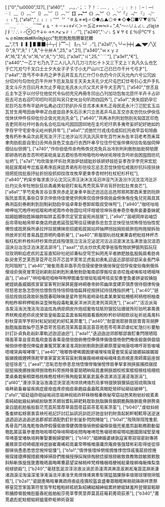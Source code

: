 [
["0","\u0000",127],
["a140","　，、。．‧；：？！︰…‥﹐﹑﹒·﹔﹕﹖﹗｜–︱—︳╴︴﹏（）︵︶｛｝︷︸〔〕︹︺【】︻︼《》︽︾〈〉︿﹀「」﹁﹂『』﹃﹄﹙﹚"],
["a1a1","﹛﹜﹝﹞‘’“”〝〞‵′＃＆＊※§〃○●△▲◎☆★◇◆□■▽▼㊣℅¯￣＿ˍ﹉﹊﹍﹎﹋﹌﹟﹠﹡＋－×÷±√＜＞＝≦≧≠∞≒≡﹢",4,"～∩∪⊥∠∟⊿㏒㏑∫∮∵∴♀♂⊕⊙↑↓←→↖↗↙↘∥∣／"],
["a240","＼∕﹨＄￥〒￠￡％＠℃℉﹩﹪﹫㏕㎜㎝㎞㏎㎡㎎㎏㏄°兙兛兞兝兡兣嗧瓩糎▁",7,"▏▎▍▌▋▊▉┼┴┬┤├▔─│▕┌┐└┘╭"],
["a2a1","╮╰╯═╞╪╡◢◣◥◤╱╲╳０",9,"Ⅰ",9,"〡",8,"十卄卅Ａ",25,"ａ",21],
["a340","ｗｘｙｚΑ",16,"Σ",6,"α",16,"σ",6,"ㄅ",10],
["a3a1","ㄐ",25,"˙ˉˊˇˋ"],
["a3e1","€"],
["a440","一乙丁七乃九了二人儿入八几刀刁力匕十卜又三下丈上丫丸凡久么也乞于亡兀刃勺千叉口土士夕大女子孑孓寸小尢尸山川工己已巳巾干廾弋弓才"],
["a4a1","丑丐不中丰丹之尹予云井互五亢仁什仃仆仇仍今介仄元允內六兮公冗凶分切刈勻勾勿化匹午升卅卞厄友及反壬天夫太夭孔少尤尺屯巴幻廿弔引心戈戶手扎支文斗斤方日曰月木欠止歹毋比毛氏水火爪父爻片牙牛犬王丙"],
["a540","世丕且丘主乍乏乎以付仔仕他仗代令仙仞充兄冉冊冬凹出凸刊加功包匆北匝仟半卉卡占卯卮去可古右召叮叩叨叼司叵叫另只史叱台句叭叻四囚外"],
["a5a1","央失奴奶孕它尼巨巧左市布平幼弁弘弗必戊打扔扒扑斥旦朮本未末札正母民氐永汁汀氾犯玄玉瓜瓦甘生用甩田由甲申疋白皮皿目矛矢石示禾穴立丞丟乒乓乩亙交亦亥仿伉伙伊伕伍伐休伏仲件任仰仳份企伋光兇兆先全"],
["a640","共再冰列刑划刎刖劣匈匡匠印危吉吏同吊吐吁吋各向名合吃后吆吒因回囝圳地在圭圬圯圩夙多夷夸妄奸妃好她如妁字存宇守宅安寺尖屹州帆并年"],
["a6a1","式弛忙忖戎戌戍成扣扛托收早旨旬旭曲曳有朽朴朱朵次此死氖汝汗汙江池汐汕污汛汍汎灰牟牝百竹米糸缶羊羽老考而耒耳聿肉肋肌臣自至臼舌舛舟艮色艾虫血行衣西阡串亨位住佇佗佞伴佛何估佐佑伽伺伸佃佔似但佣"],
["a740","作你伯低伶余佝佈佚兌克免兵冶冷別判利刪刨劫助努劬匣即卵吝吭吞吾否呎吧呆呃吳呈呂君吩告吹吻吸吮吵吶吠吼呀吱含吟听囪困囤囫坊坑址坍"],
["a7a1","均坎圾坐坏圻壯夾妝妒妨妞妣妙妖妍妤妓妊妥孝孜孚孛完宋宏尬局屁尿尾岐岑岔岌巫希序庇床廷弄弟彤形彷役忘忌志忍忱快忸忪戒我抄抗抖技扶抉扭把扼找批扳抒扯折扮投抓抑抆改攻攸旱更束李杏材村杜杖杞杉杆杠"],
["a840","杓杗步每求汞沙沁沈沉沅沛汪決沐汰沌汨沖沒汽沃汲汾汴沆汶沍沔沘沂灶灼災灸牢牡牠狄狂玖甬甫男甸皂盯矣私秀禿究系罕肖肓肝肘肛肚育良芒"],
["a8a1","芋芍見角言谷豆豕貝赤走足身車辛辰迂迆迅迄巡邑邢邪邦那酉釆里防阮阱阪阬並乖乳事些亞享京佯依侍佳使佬供例來侃佰併侈佩佻侖佾侏侑佺兔兒兕兩具其典冽函刻券刷刺到刮制剁劾劻卒協卓卑卦卷卸卹取叔受味呵"],
["a940","咖呸咕咀呻呷咄咒咆呼咐呱呶和咚呢周咋命咎固垃坷坪坩坡坦坤坼夜奉奇奈奄奔妾妻委妹妮姑姆姐姍始姓姊妯妳姒姅孟孤季宗定官宜宙宛尚屈居"],
["a9a1","屆岷岡岸岩岫岱岳帘帚帖帕帛帑幸庚店府底庖延弦弧弩往征彿彼忝忠忽念忿怏怔怯怵怖怪怕怡性怩怫怛或戕房戾所承拉拌拄抿拂抹拒招披拓拔拋拈抨抽押拐拙拇拍抵拚抱拘拖拗拆抬拎放斧於旺昔易昌昆昂明昀昏昕昊"],
["aa40","昇服朋杭枋枕東果杳杷枇枝林杯杰板枉松析杵枚枓杼杪杲欣武歧歿氓氛泣注泳沱泌泥河沽沾沼波沫法泓沸泄油況沮泗泅泱沿治泡泛泊沬泯泜泖泠"],
["aaa1","炕炎炒炊炙爬爭爸版牧物狀狎狙狗狐玩玨玟玫玥甽疝疙疚的盂盲直知矽社祀祁秉秈空穹竺糾罔羌羋者肺肥肢肱股肫肩肴肪肯臥臾舍芳芝芙芭芽芟芹花芬芥芯芸芣芰芾芷虎虱初表軋迎返近邵邸邱邶采金長門阜陀阿阻附"],
["ab40","陂隹雨青非亟亭亮信侵侯便俠俑俏保促侶俘俟俊俗侮俐俄係俚俎俞侷兗冒冑冠剎剃削前剌剋則勇勉勃勁匍南卻厚叛咬哀咨哎哉咸咦咳哇哂咽咪品"],
["aba1","哄哈咯咫咱咻咩咧咿囿垂型垠垣垢城垮垓奕契奏奎奐姜姘姿姣姨娃姥姪姚姦威姻孩宣宦室客宥封屎屏屍屋峙峒巷帝帥帟幽庠度建弈弭彥很待徊律徇後徉怒思怠急怎怨恍恰恨恢恆恃恬恫恪恤扁拜挖按拼拭持拮拽指拱拷"],
["ac40","拯括拾拴挑挂政故斫施既春昭映昧是星昨昱昤曷柿染柱柔某柬架枯柵柩柯柄柑枴柚查枸柏柞柳枰柙柢柝柒歪殃殆段毒毗氟泉洋洲洪流津洌洱洞洗"],
["aca1","活洽派洶洛泵洹洧洸洩洮洵洎洫炫為炳炬炯炭炸炮炤爰牲牯牴狩狠狡玷珊玻玲珍珀玳甚甭畏界畎畋疫疤疥疢疣癸皆皇皈盈盆盃盅省盹相眉看盾盼眇矜砂研砌砍祆祉祈祇禹禺科秒秋穿突竿竽籽紂紅紀紉紇約紆缸美羿耄"],
["ad40","耐耍耑耶胖胥胚胃胄背胡胛胎胞胤胝致舢苧范茅苣苛苦茄若茂茉苒苗英茁苜苔苑苞苓苟苯茆虐虹虻虺衍衫要觔計訂訃貞負赴赳趴軍軌述迦迢迪迥"],
["ada1","迭迫迤迨郊郎郁郃酋酊重閂限陋陌降面革韋韭音頁風飛食首香乘亳倌倍倣俯倦倥俸倩倖倆值借倚倒們俺倀倔倨俱倡個候倘俳修倭倪俾倫倉兼冤冥冢凍凌准凋剖剜剔剛剝匪卿原厝叟哨唐唁唷哼哥哲唆哺唔哩哭員唉哮哪"],
["ae40","哦唧唇哽唏圃圄埂埔埋埃堉夏套奘奚娑娘娜娟娛娓姬娠娣娩娥娌娉孫屘宰害家宴宮宵容宸射屑展屐峭峽峻峪峨峰島崁峴差席師庫庭座弱徒徑徐恙"],
["aea1","恣恥恐恕恭恩息悄悟悚悍悔悌悅悖扇拳挈拿捎挾振捕捂捆捏捉挺捐挽挪挫挨捍捌效敉料旁旅時晉晏晃晒晌晅晁書朔朕朗校核案框桓根桂桔栩梳栗桌桑栽柴桐桀格桃株桅栓栘桁殊殉殷氣氧氨氦氤泰浪涕消涇浦浸海浙涓"],
["af40","浬涉浮浚浴浩涌涊浹涅浥涔烊烘烤烙烈烏爹特狼狹狽狸狷玆班琉珮珠珪珞畔畝畜畚留疾病症疲疳疽疼疹痂疸皋皰益盍盎眩真眠眨矩砰砧砸砝破砷"],
["afa1","砥砭砠砟砲祕祐祠祟祖神祝祗祚秤秣秧租秦秩秘窄窈站笆笑粉紡紗紋紊素索純紐紕級紜納紙紛缺罟羔翅翁耆耘耕耙耗耽耿胱脂胰脅胭胴脆胸胳脈能脊胼胯臭臬舀舐航舫舨般芻茫荒荔荊茸荐草茵茴荏茲茹茶茗荀茱茨荃"],
["b040","虔蚊蚪蚓蚤蚩蚌蚣蚜衰衷袁袂衽衹記訐討訌訕訊託訓訖訏訑豈豺豹財貢起躬軒軔軏辱送逆迷退迺迴逃追逅迸邕郡郝郢酒配酌釘針釗釜釙閃院陣陡"],
["b0a1","陛陝除陘陞隻飢馬骨高鬥鬲鬼乾偺偽停假偃偌做偉健偶偎偕偵側偷偏倏偯偭兜冕凰剪副勒務勘動匐匏匙匿區匾參曼商啪啦啄啞啡啃啊唱啖問啕唯啤唸售啜唬啣唳啁啗圈國圉域堅堊堆埠埤基堂堵執培夠奢娶婁婉婦婪婀"],
["b140","娼婢婚婆婊孰寇寅寄寂宿密尉專將屠屜屝崇崆崎崛崖崢崑崩崔崙崤崧崗巢常帶帳帷康庸庶庵庾張強彗彬彩彫得徙從徘御徠徜恿患悉悠您惋悴惦悽"],
["b1a1","情悻悵惜悼惘惕惆惟悸惚惇戚戛扈掠控捲掖探接捷捧掘措捱掩掉掃掛捫推掄授掙採掬排掏掀捻捩捨捺敝敖救教敗啟敏敘敕敔斜斛斬族旋旌旎晝晚晤晨晦晞曹勗望梁梯梢梓梵桿桶梱梧梗械梃棄梭梆梅梔條梨梟梡梂欲殺"],
["b240","毫毬氫涎涼淳淙液淡淌淤添淺清淇淋涯淑涮淞淹涸混淵淅淒渚涵淚淫淘淪深淮淨淆淄涪淬涿淦烹焉焊烽烯爽牽犁猜猛猖猓猙率琅琊球理現琍瓠瓶"],
["b2a1","瓷甜產略畦畢異疏痔痕疵痊痍皎盔盒盛眷眾眼眶眸眺硫硃硎祥票祭移窒窕笠笨笛第符笙笞笮粒粗粕絆絃統紮紹紼絀細紳組累終紲紱缽羞羚翌翎習耜聊聆脯脖脣脫脩脰脤舂舵舷舶船莎莞莘荸莢莖莽莫莒莊莓莉莠荷荻荼"],
["b340","莆莧處彪蛇蛀蚶蛄蚵蛆蛋蚱蚯蛉術袞袈
